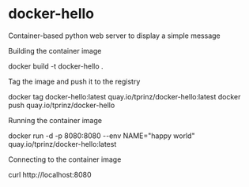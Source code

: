 # docker-hello
Container-based python web server to display a simple message

Building the container image

docker build -t docker-hello .

Tag the image and push it to the registry

docker tag docker-hello:latest quay.io/tprinz/docker-hello:latest
docker push quay.io/tprinz/docker-hello

Running the container image

docker run -d -p 8080:8080 --env NAME="happy world" quay.io/tprinz/docker-hello:latest

Connecting to the container image

curl http://localhost:8080

